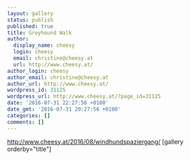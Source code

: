 ```yaml
---
layout: gallery
status: publish
published: true
title: Greyhound Walk
author:
  display_name: cheesy
  login: cheesy
  email: christine@cheesy.at
  url: http://www.cheesy.at/
author_login: cheesy
author_email: christine@cheesy.at
author_url: http://www.cheesy.at/
wordpress_id: 31125
wordpress_url: http://www.cheesy.at/?page_id=31125
date: '2016-07-31 22:27:56 +0100'
date_gmt: '2016-07-31 20:27:56 +0100'
categories: []
comments: []
---
```

http://www.cheesy.at/2016/08/windhundspaziergang/
[gallery orderby="title"]
